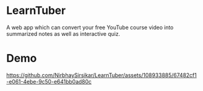 # LearnTuber
A web app which can convert your free YouTube course video into summarized notes as well as interactive quiz.

# Demo

https://github.com/NirbhaySirsikar/LearnTuber/assets/108933885/67482cf1-e061-4ebe-9c50-e641bb0ad80c


